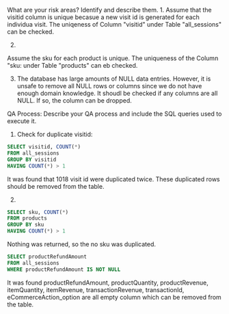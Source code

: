 What are your risk areas? Identify and describe them.
1.
Assume that the visitid column is unique becasue a new visit id is generated for each individua visit. The uniqeness of Column "visitid" under Table "all_sessions" can be checked. 

2.
Assume the sku for each product is unique. The uniqueness of the Column "sku: under Table "products" can eb checked. 

3. The database has large amounts of NULL data entries. 
However, it is unsafe to remove all NULL rows or columns since we do not have enough domain knowledge. It shoudl be checked if any columns are all NULL. If so, the column can be dropped. 

QA Process:
Describe your QA process and include the SQL queries used to execute it.
1. Check for duplicate visitid:

```sql
SELECT visitid, COUNT(*)
FROM all_sessions
GROUP BY visitid
HAVING COUNT(*) > 1
```

It was found that 1018 visit id were duplicated twice. 
These duplicated rows should be removed from the table. 

2.
```sql
SELECT sku, COUNT(*)
FROM products
GROUP BY sku
HAVING COUNT(*) > 1
```
Nothing was returned, so the no sku was duplicated. 

```sql
SELECT productRefundAmount
FROM all_sessions
WHERE productRefundAmount IS NOT NULL
```
It was found productRefundAmount, productQuantity, productRevenue, itemQuantity, itemRevenue, transactionRevenue, transactionId, eCommerceAction_option are all empty column which can be removed from the table. 

